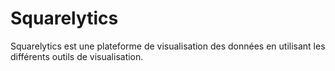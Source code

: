 # Squarelytics
Squarelytics est une plateforme de visualisation des données en utilisant les différents outils de visualisation. 
